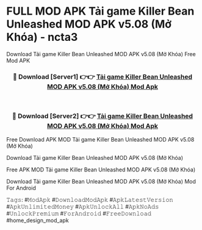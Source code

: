 # FULL MOD APK Tải game Killer Bean Unleashed MOD APK v5.08 (Mở Khóa) - ncta3
Download Tải game Killer Bean Unleashed MOD APK v5.08 (Mở Khóa) Free Mod APK

<div align="center">
<h3>🔴 Download [Server1] 👉👉 <a href="https://apk-comot.site?title=Tải_game_Killer_Bean_Unleashed_MOD_APK_v5.08_(Mở_Khóa)">Tải game Killer Bean Unleashed MOD APK v5.08 (Mở Khóa) Mod Apk</a></h3><br>

<h3>🔴 Download [Server2] 👉👉 <a href="https://apk-comot.site?title=Tải_game_Killer_Bean_Unleashed_MOD_APK_v5.08_(Mở_Khóa)">Tải game Killer Bean Unleashed MOD APK v5.08 (Mở Khóa) Mod Apk</a></h3>
</div>


Free Download APK MOD Tải game Killer Bean Unleashed MOD APK v5.08 (Mở Khóa)

Download Tải game Killer Bean Unleashed MOD APK v5.08 (Mở Khóa) 

Free APK MOD Tải game Killer Bean Unleashed MOD APK v5.08 (Mở Khóa) 

Download Tải game Killer Bean Unleashed MOD APK v5.08 (Mở Khóa) Mod For Android

𝚃𝚊𝚐𝚜: #𝙼𝚘𝚍𝙰𝚙𝚔 #𝙳𝚘𝚠𝚗𝚕𝚘𝚊𝚍𝙼𝚘𝚍𝙰𝚙𝚔 #𝙰𝚙𝚔𝙻𝚊𝚝𝚎𝚜𝚝𝚅𝚎𝚛𝚜𝚒𝚘𝚗 #𝙰𝚙𝚔𝚄𝚗𝚕𝚒𝚖𝚒𝚝𝚎𝚍𝙼𝚘𝚗𝚎𝚢 #𝙰𝚙𝚔𝚄𝚗𝚕𝚘𝚌𝚔𝙰𝚕𝚕 #𝙰𝚙𝚔𝙽𝚘𝙰𝚍𝚜 #𝚄𝚗𝚕𝚘𝚌𝚔𝙿𝚛𝚎𝚖𝚒𝚞𝚖 #𝙵𝚘𝚛𝙰𝚗𝚍𝚛𝚘𝚒𝚍 #𝙵𝚛𝚎𝚎𝙳𝚘𝚠𝚗𝚕𝚘𝚊𝚍 #home_design_mod_apk